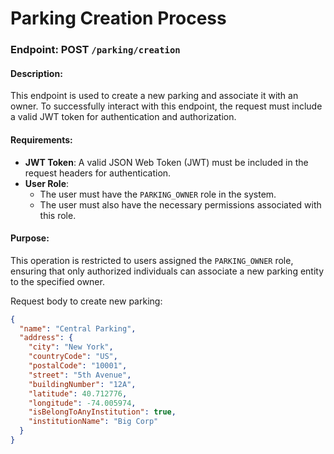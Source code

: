 # Parking Creation Process

### Endpoint: POST `/parking/creation`

#### Description:

This endpoint is used to create a new parking and associate it with an owner. To successfully interact with this
endpoint, the request must include a valid JWT token for authentication and authorization.

#### Requirements:

- **JWT Token**: A valid JSON Web Token (JWT) must be included in the request headers for authentication.
- **User Role**:
    - The user must have the `PARKING_OWNER` role in the system.
    - The user must also have the necessary permissions associated with this role.

#### Purpose:

This operation is restricted to users assigned the `PARKING_OWNER` role, ensuring that only authorized individuals can
associate a new parking entity to the specified owner.


Request body to create new parking:

``` JSON
{
  "name": "Central Parking",
  "address": {
    "city": "New York",
    "countryCode": "US",
    "postalCode": "10001",
    "street": "5th Avenue",
    "buildingNumber": "12A",
    "latitude": 40.712776,
    "longitude": -74.005974,
    "isBelongToAnyInstitution": true,
    "institutionName": "Big Corp"
  }
}

```

